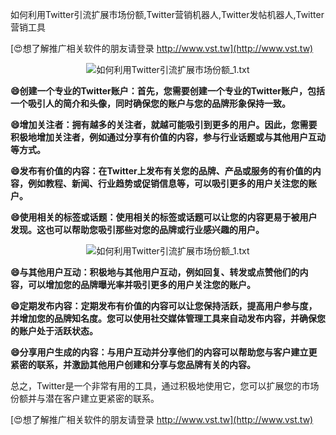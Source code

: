 如何利用Twitter引流扩展市场份额,Twitter营销机器人,Twitter发帖机器人,Twitter营销工具

[😍想了解推广相关软件的朋友请登录 http://www.vst.tw](http://www.vst.tw)

 <center><img src="https://vst.tw/MP4/tuiguang/png/1.png" alt="如何利用Twitter引流扩展市场份额_1.txt"></center>

**😄创建一个专业的Twitter账户：首先，您需要创建一个专业的Twitter账户，包括一个吸引人的简介和头像，同时确保您的账户与您的品牌形象保持一致。**

**😄增加关注者：拥有越多的关注者，就越可能吸引到更多的用户。因此，您需要积极地增加关注者，例如通过分享有价值的内容，参与行业话题或与其他用户互动等方式。**

**😄发布有价值的内容：在Twitter上发布有关您的品牌、产品或服务的有价值的内容，例如教程、新闻、行业趋势或促销信息等，可以吸引更多的用户关注您的账户。**

**😄使用相关的标签或话题：使用相关的标签或话题可以让您的内容更易于被用户发现。这也可以帮助您吸引那些对您的品牌或行业感兴趣的用户。**

 <center><img src="https://vst.tw/MP4/tuiguang/png/8.png" alt="如何利用Twitter引流扩展市场份额_1.txt"></center>

**😄与其他用户互动：积极地与其他用户互动，例如回复、转发或点赞他们的内容，可以增加您的品牌曝光率并吸引更多的用户关注您的账户。**

**😄定期发布内容：定期发布有价值的内容可以让您保持活跃，提高用户参与度，并增加您的品牌知名度。您可以使用社交媒体管理工具来自动发布内容，并确保您的账户处于活跃状态。**

**😄分享用户生成的内容：与用户互动并分享他们的内容可以帮助您与客户建立更紧密的联系，并激励其他用户创建和分享与您品牌有关的内容。**

总之，Twitter是一个非常有用的工具，通过积极地使用它，您可以扩展您的市场份额并与潜在客户建立更紧密的联系。

[😍想了解推广相关软件的朋友请登录 http://www.vst.tw](http://www.vst.tw)



